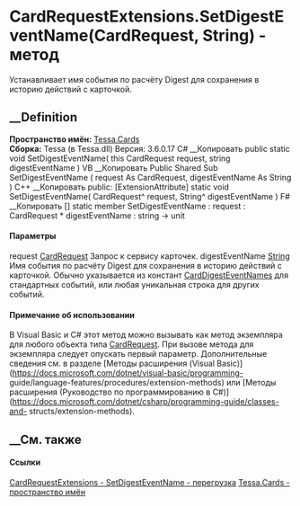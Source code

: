 # CardRequestExtensions.SetDigestEventName(CardRequest, String) - метод
Устанавливает имя события по расчёту Digest для сохранения в историю действий
с карточкой.
## __Definition
 **Пространство имён:** [Tessa.Cards](N_Tessa_Cards.htm)  
 **Сборка:** Tessa (в Tessa.dll) Версия: 3.6.0.17
C# __Копировать
     public static void SetDigestEventName(
    	this CardRequest request,
    	string digestEventName
    )
VB __Копировать
    <ExtensionAttribute>
    Public Shared Sub SetDigestEventName ( 
    	request As CardRequest,
    	digestEventName As String
    )
C++ __Копировать
     public:
    [ExtensionAttribute]
    static void SetDigestEventName(
    	CardRequest^ request, 
    	String^ digestEventName
    )
F# __Копировать
     [<ExtensionAttribute>]
    static member SetDigestEventName : 
            request : CardRequest * 
            digestEventName : string -> unit 
#### Параметры
request [CardRequest](T_Tessa_Cards_CardRequest.htm)
    Запрос к сервису карточек.
digestEventName [String](https://learn.microsoft.com/dotnet/api/system.string)
     Имя события по расчёту Digest для сохранения в историю действий с карточкой. Обычно указывается из констант [CardDigestEventNames](T_Tessa_Cards_CardDigestEventNames.htm) для стандартных событий, или любая уникальная строка для других событий. 
#### Примечание об использовании
В Visual Basic и C# этот метод можно вызывать как метод экземпляра для любого
объекта типа [CardRequest](T_Tessa_Cards_CardRequest.htm). При вызове метода
для экземпляра следует опускать первый параметр. Дополнительные сведения см. в
разделе [Методы расширения (Visual
Basic)](https://docs.microsoft.com/dotnet/visual-basic/programming-
guide/language-features/procedures/extension-methods) или [Методы расширения
(Руководство по программированию в
C#)](https://docs.microsoft.com/dotnet/csharp/programming-guide/classes-and-
structs/extension-methods).
##  __См. также
#### Ссылки
[CardRequestExtensions - ](T_Tessa_Cards_CardRequestExtensions.htm)
[SetDigestEventName -
перегрузка](Overload_Tessa_Cards_CardRequestExtensions_SetDigestEventName.htm)
[Tessa.Cards - пространство имён](N_Tessa_Cards.htm)

